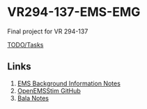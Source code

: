 # VR294-137-EMS-EMG
Final project for VR 294-137

[TODO/Tasks](https://paper.dropbox.com/doc/TODO-Tasks--AmL2s1ZOtNaM4jYT~W9y6rJIAg-r5TgRV2l9HfwUSImXR3Ta)

## Links
1. [EMS Background Information Notes](https://paper.dropbox.com/doc/EMS-Notes--AmIprT4Q56ocQmU_PmWIMt2vAg-KTB4NosuZXYymWsiEstY6)
2. [OpenEMSStim GitHub](https://github.com/PedroLopes/openEMSstim)
3. [Bala Notes]()
